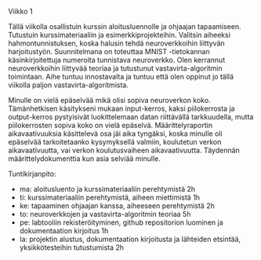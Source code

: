 Viikko 1

Tällä viikolla osallistuin kurssin aloitusluennolle ja ohjaajan tapaamiseen. Tutustuin kurssimateriaaliin ja esimerkkiprojekteihin. Valitsin aiheeksi hahmontunnistuksen, koska halusin tehdä neuroverkkoihin liittyvän harjoitustyön. Suunnitelmana on toteuttaa MNIST -tietokannan käsinkirjoitettuja numeroita tunnistava neuroverkko. Olen kerrannut neuroverkkoihin liittyvää teoriaa ja tutustunut vastavirta-algoritmin toimintaan. Aihe tuntuu innostavalta ja tuntuu että olen oppinut jo tällä viikolla paljon vastavirta-algoritmista.


Minulle on vielä epäselvää mikä olisi sopiva neuroverkon koko. Tämänhetkisen käsitykseni mukaan input-kerros, kaksi piilokerrosta ja output-kerros pystyisivät luokittelemaan datan riittävällä tarkkuudella, mutta piilokerrosten sopiva koko on vielä epäselvä. Määrittelyraportin aikavaativuuksia käsittelevä osa jäi aika tyngäksi, koska minulle oli epäselvää tarkoitetaanko kysymyksellä valmiin, koulutetun verkon aikavaativuutta, vai verkon koulutusvaiheen aikavaativuutta. Täydennän määrittelydokumenttia kun asia selviää minulle.


Tuntikirjanpito:
- ma: aloitusluento ja kurssimateriaaliin perehtymistä 2h
- ti: kurssimateriaaliin perehtymistä, aiheen miettimistä 1h
- ke: tapaaminen ohjaajan kanssa, aiheeseen perehtymistä 2h
- to: neuroverkkojen ja vastavirta-algoritmin teoriaa 5h
- pe: labtooliin rekisteröityminen, github repositorion luominen ja dokumentaation kirjoitus 1h
- la: projektin alustus, dokumentaation kirjoitusta ja lähteiden etsintää, yksikkötesteihin tutustumista 2h
